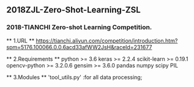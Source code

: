 ## 2018ZJL-Zero-Shot-Learning-ZSL
### 2018-TIANCHI Zero-shot Learning Competition.

** 1.URL **
https://tianchi.aliyun.com/competition/introduction.htm?spm=5176.100066.0.0.6acd33afWW2JsH&raceId=231677

** 2.Requirements **
    python >= 3.6
    keras >= 2.2.4
    scikit-learn >= 0.19.1
    opencv-python >= 3.2.0.6
    gensim >= 3.6.0
    pandas
    numpy
    scipy
    PIL

** 3.Modules **
    'tool_utils.py' :for all data processing;

